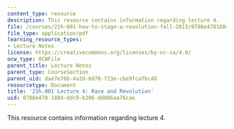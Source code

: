 ```yaml
---
content_type: resource
description: This resource contains information regarding lecture 4.
file: /courses/21h-001-how-to-stage-a-revolution-fall-2013/0788e4781884ddc9b206dd886aa76cae_MIT21H_001F13_lec_04.pdf
file_type: application/pdf
learning_resource_types:
- Lecture Notes
license: https://creativecommons.org/licenses/by-nc-sa/4.0/
ocw_type: OCWFile
parent_title: Lecture Notes
parent_type: CourseSection
parent_uid: dae7e76b-4a2d-6d70-f23e-cbe9fca7bc48
resourcetype: Document
title: '21h.001 Lecture 4: Race and Revolution'
uid: 0788e478-1884-ddc9-b206-dd886aa76cae
---
```

This resource contains information regarding lecture 4.